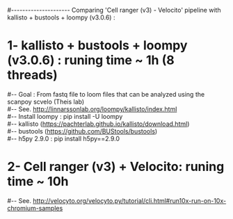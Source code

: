 #--------------------- Comparing 'Cell ranger (v3) - Velocito' pipeline with kallisto + bustools + loompy (v3.0.6) :

# 1- kallisto + bustools + loompy (v3.0.6) : runing time ~ 1h (8 threads)
#-- Goal :  From fastq file to loom files that can be analyzed using the  scanpoy scvelo (Theis lab)  
#-- See. http://linnarssonlab.org/loompy/kallisto/index.html  
#-- Install loompy : pip install -U loompy  
#-- kallisto (https://pachterlab.github.io/kallisto/download.html)  
#-- bustools (https://github.com/BUStools/bustools)   
#-- h5py 2.9.0 : pip install h5py==2.9.0  


# 2- Cell ranger (v3) + Velocito: runing time ~ 10h  
#--  See. http://velocyto.org/velocyto.py/tutorial/cli.html#run10x-run-on-10x-chromium-samples  
